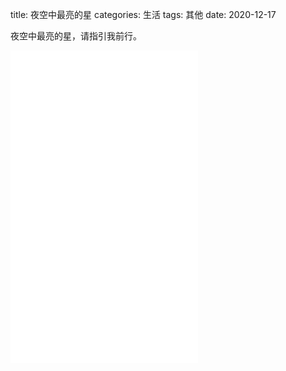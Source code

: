 

title: 夜空中最亮的星
categories: 生活
tags: 其他
date: 2020-12-17



夜空中最亮的星，请指引我前行。

<iframe src="//player.bilibili.com/player.html?aid=41848470&bvid=BV1Jt411t7Zu&cid=73477775&page=1" scrolling="no" border="0" frameborder="no" framespacing="0" allowfullscreen="true" height="500"> </iframe>

